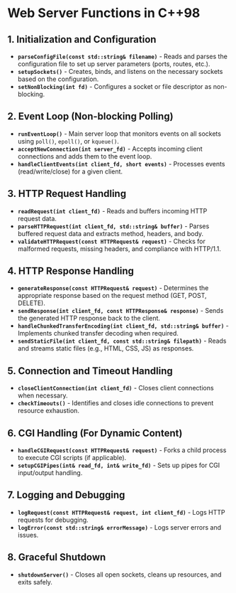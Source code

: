 # Web Server Functions in C++98

## 1. Initialization and Configuration
- **`parseConfigFile(const std::string& filename)`** - Reads and parses the configuration file to set up server parameters (ports, routes, etc.).
- **`setupSockets()`** - Creates, binds, and listens on the necessary sockets based on the configuration.
- **`setNonBlocking(int fd)`** - Configures a socket or file descriptor as non-blocking.

## 2. Event Loop (Non-blocking Polling)
- **`runEventLoop()`** - Main server loop that monitors events on all sockets using `poll()`, `epoll()`, or `kqueue()`.
- **`acceptNewConnection(int server_fd)`** - Accepts incoming client connections and adds them to the event loop.
- **`handleClientEvents(int client_fd, short events)`** - Processes events (read/write/close) for a given client.

## 3. HTTP Request Handling
- **`readRequest(int client_fd)`** - Reads and buffers incoming HTTP request data.
- **`parseHTTPRequest(int client_fd, std::string& buffer)`** - Parses buffered request data and extracts method, headers, and body.
- **`validateHTTPRequest(const HTTPRequest& request)`** - Checks for malformed requests, missing headers, and compliance with HTTP/1.1.

## 4. HTTP Response Handling
- **`generateResponse(const HTTPRequest& request)`** - Determines the appropriate response based on the request method (GET, POST, DELETE).
- **`sendResponse(int client_fd, const HTTPResponse& response)`** - Sends the generated HTTP response back to the client.
- **`handleChunkedTransferEncoding(int client_fd, std::string& buffer)`** - Implements chunked transfer decoding when required.
- **`sendStaticFile(int client_fd, const std::string& filepath)`** - Reads and streams static files (e.g., HTML, CSS, JS) as responses.

## 5. Connection and Timeout Handling
- **`closeClientConnection(int client_fd)`** - Closes client connections when necessary.
- **`checkTimeouts()`** - Identifies and closes idle connections to prevent resource exhaustion.

## 6. CGI Handling (For Dynamic Content)
- **`handleCGIRequest(const HTTPRequest& request)`** - Forks a child process to execute CGI scripts (if applicable).
- **`setupCGIPipes(int& read_fd, int& write_fd)`** - Sets up pipes for CGI input/output handling.

## 7. Logging and Debugging
- **`logRequest(const HTTPRequest& request, int client_fd)`** - Logs HTTP requests for debugging.
- **`logError(const std::string& errorMessage)`** - Logs server errors and issues.

## 8. Graceful Shutdown
- **`shutdownServer()`** - Closes all open sockets, cleans up resources, and exits safely.

